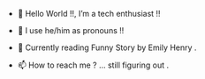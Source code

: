 - 👋 Hello World !!, I’m a tech enthusiast !!
- 👀 I use he/him as pronouns !! 
- 📕 Currently reading Funny Story by Emily Henry .

- 📫 How to reach me ? ... still figuring out .


<!---
codingCapricorn/codingCapricorn is a ✨ special ✨ repository because its `README.md` (this file) appears on your GitHub profile.
You can click the Preview link to take a look at your changes. 
--->
